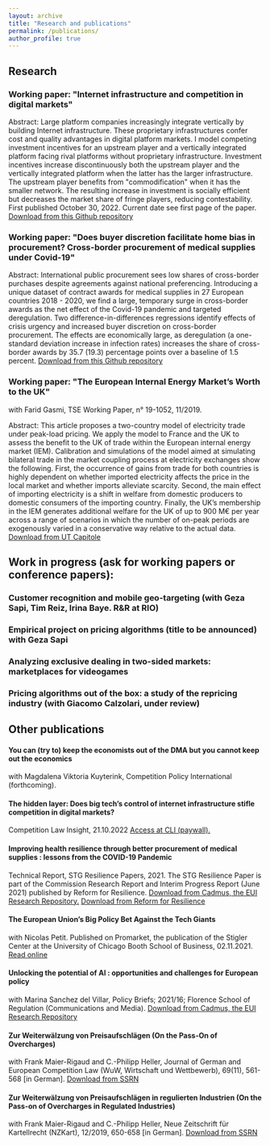 ```yaml
---
layout: archive
title: "Research and publications"
permalink: /publications/
author_profile: true
---
```


<!-- {% if author.googlescholar %}
  You can also find my articles on <u><a href="{{author.googlescholar}}">my Google Scholar profile</a>.</u>
{% endif %}

{% include base_path %}

{% for post in site.publications reversed %}
  {% include archive-single.html %}
{% endfor %}
-->
## Research

### Working paper: "Internet infrastructure and competition in digital markets"
Abstract: Large platform companies increasingly integrate vertically by building Internet infrastructure. These proprietary infrastructures confer cost and quality advantages in digital platform markets. I model competing investment incentives for an upstream player and a vertically integrated platform facing rival platforms without proprietary infrastructure. Investment incentives increase discontinuously both the upstream player and the vertically integrated platform when the latter has the larger infrastructure. The upstream player benefits from "commodification" when it has the smaller network. The resulting increase in investment is socially efficient but decreases the market share of fringe players, reducing contestability. First published October 30, 2022. Current date see first page of the paper.
<a href="https://github.com/PhilipHanspach/philiphanspach.github.io/tree/master/files/infrastructure.pdf" download> Download from this Github repository</a> 

### Working paper: "Does buyer discretion facilitate home bias in procurement? Cross-border procurement of medical supplies under Covid-19"
Abstract: International public procurement sees low shares of cross-border purchases despite agreements against national preferencing. Introducing a unique dataset of contract awards for medical supplies in 27 European countries 2018 - 2020, we find a large, temporary surge in cross-border awards as the net effect of the Covid-19 pandemic and targeted deregulation. Two difference-in-differences regressions identify effects of crisis urgency and increased buyer discretion on cross-border procurement. The effects are economically large, as deregulation (a one-standard deviation increase in infection rates) increases the share of cross-border awards by 35.7 (19.3) percentage points over a baseline of 1.5 percent.
<a href="https://github.com/PhilipHanspach/philiphanspach.github.io/tree/master/files/procurement.pdf" download>Download from this Github repository</a>

###  Working paper: "The European Internal Energy Market’s Worth to the UK"
with Farid Gasmi, TSE Working Paper, n° 19-1052, 11/2019. 

Abstract: This article proposes a two-country model of electricity trade under peak-load pricing. We apply the model to France and the UK to assess the benefit to the UK of trade within the European internal energy market (IEM). Calibration and simulations of the model aimed at simulating bilateral trade in the market coupling process at electricity exchanges show the following. First, the occurrence of gains from trade for both countries is highly dependent on whether imported electricity affects the price in the local market and whether imports alleviate scarcity. Second, the main effect of importing electricity is a shift in welfare from domestic producers to domestic consumers of the importing country. Finally, the UK’s membership in the IEM generates additional welfare for the UK of up to 900 M€ per year across a range of scenarios in which the number of on-peak periods are exogenously varied in a conservative way relative to the actual data.
<a href="http://publications.ut-capitole.fr/33483/1/wp_tse_1052.pdf" download>Download from UT Capitole</a> 

## Work in progress (ask for working papers or conference papers):

### Customer recognition and mobile geo-targeting (with Geza Sapi, Tim Reiz, Irina Baye. R&R at RIO)
### Empirical project on pricing algorithms (title to be announced) with Geza Sapi
### Analyzing exclusive dealing in two-sided markets: marketplaces for videogames
### Pricing algorithms out of the box: a study of the repricing industry (with Giacomo Calzolari, under review)

## Other publications

#### You can (try to) keep the economists out of the DMA but you cannot keep out the economics 
with Magdalena Viktoria Kuyterink, Competition Policy International (forthcoming).

#### The hidden layer: Does big tech’s control of internet infrastructure stifle competition in digital markets?
Competition Law Insight, 21.10.2022 <a href="[https://www.r4rx.org/research-submissions](https://www.competitionlawinsight.com/competition-issues/the-hidden-layer-152729.htm)" download>Access at CLI (paywall).</a> 

#### Improving health resilience through better procurement of medical supplies : lessons from the COVID-19 Pandemic
Technical Report, STG Resilience Papers, 2021. The STG Resilience Paper is part of the Commission Research Report and Interim Progress Report (June 2021) published by Reform for Resilience.
<a href="https://cadmus.eui.eu/handle/1814/71677" download>Download from Cadmus, the EUI Research Repository.</a> 
<a href="https://www.r4rx.org/research-submissions" download>Download from Reform for Resilience</a>

#### The European Union’s Big Policy Bet Against the Tech Giants
with Nicolas Petit. Published on Promarket, the publication of the Stigler Center at the University of Chicago Booth School of Business, 02.11.2021.
<a href="https://promarket.org/2021/11/02/the-european-unions-big-policy-bet-against-the-tech-giants/" download>Read online</a>

#### Unlocking the potential of AI : opportunities and challenges for European policy
with Marina Sanchez del Villar, Policy Briefs; 2021/16; Florence School of Regulation (Communications and Media).
<a href="https://cadmus.eui.eu/handle/1814/71601" download>Download from Cadmus, the EUI Research Repository</a>

#### Zur Weiterwälzung von Preisaufschlägen (On the Pass-On of Overcharges)
with Frank Maier-Rigaud and C.-Philipp Heller, Journal of German and European Competition Law (WuW, Wirtschaft und Wettbewerb), 69(11), 561-568 [in German]. 
<a href="https://papers.ssrn.com/abstract=3426049" download>Download from SSRN</a>

#### Zur Weiterwälzung von Preisaufschlägen in regulierten Industrien (On the Pass-on of Overcharges in Regulated Industries) 
with Frank Maier-Rigaud and C.-Philipp Heller, Neue Zeitschrift für Kartellrecht (NZKart), 12/2019, 650-658 [in German]. 
<a href="https://papers.ssrn.com/abstract=3439294" download>Download from SSRN</a>
